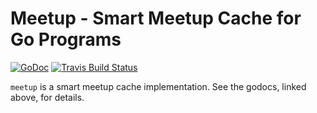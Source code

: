 # Meetup - Smart Meetup Cache for Go Programs

[![GoDoc](https://godoc.org/github.com/encryptio/go-meetup?status.png)](https://godoc.org/github.com/encryptio/go-meetup)
[![Travis Build Status](https://img.shields.io/travis/encryptio/go-meetup/master.svg "build status")](https://travis-ci.org/encryptio/go-meetup)

`meetup` is a smart meetup cache implementation. See the godocs, linked above,
for details.
